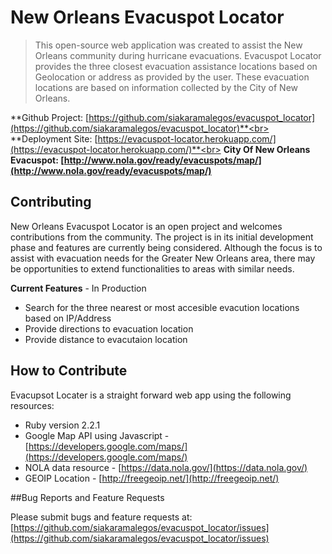 # New Orleans Evacuspot Locator

>This open-source web application was created to assist the New Orleans community during hurricane evacuations. Evacuspot Locator provides the three closest evacuation assistance locations based on Geolocation or address as provided by the user. These evacuation locations are based on information collected by the City of New Orleans.

**Github Project: [https://github.com/siakaramalegos/evacuspot_locator](https://github.com/siakaramalegos/evacuspot_locator)**<br>
**Deployment Site: [https://evacuspot-locator.herokuapp.com/](https://evacuspot-locator.herokuapp.com/)**<br>
**City Of New Orleans Evacuspot: [http://www.nola.gov/ready/evacuspots/map/](http://www.nola.gov/ready/evacuspots/map/)**

## Contributing

New Orleans Evacuspot Locator is an open project and welcomes contributions from the community. The project is in its initial development phase and features are currently being considered. Although the focus is to assist with evacuation needs for the Greater New Orleans area, there may be opportunities to extend functionalities to areas with similar needs.

**Current Features** - In Production
* Search for the three nearest or most accesible evacution locations based on IP/Address
* Provide directions to evacuation location
* Provide distance to evacutaion location

## How to Contribute

Evacupsot Locater is a straight forward web app using the following resources:

* Ruby version 2.2.1
* Google Map API using Javascript - [https://developers.google.com/maps/](https://developers.google.com/maps/)
* NOLA data resource - [https://data.nola.gov/](https://data.nola.gov/)
* GEOIP Location - [http://freegeoip.net/](http://freegeoip.net/)

##Bug Reports and Feature Requests

Please submit bugs and feature requests at: [https://github.com/siakaramalegos/evacuspot_locator/issues](https://github.com/siakaramalegos/evacuspot_locator/issues)
